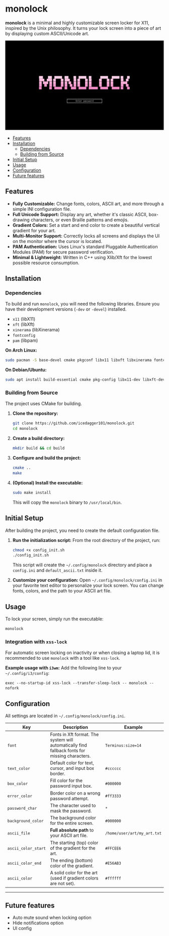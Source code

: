 # monolock

**monolock** is a minimal and highly customizable screen locker for X11, inspired by the Unix philosophy. It turns your lock screen into a piece of art by displaying custom ASCII/Unicode art.

![Screenshot](monolock_screenshot.png)


- [Features](#features)
- [Installation](#installation)
  - [Dependencies](#dependencies)
  - [Building from Source](#building-from-source)
- [Initial Setup](#initial-setup)
- [Usage](#usage)
- [Configuration](#configuration)
- [Future features](#future-features)


## Features

*   **Fully Customizable:** Change fonts, colors, ASCII art, and more through a simple INI configuration file.
*   **Full Unicode Support:** Display any art, whether it's classic ASCII, box-drawing characters, or even Braille patterns and emojis.
*   **Gradient Colors:** Set a start and end color to create a beautiful vertical gradient for your art.
*   **Multi-Monitor Support:** Correctly locks all screens and displays the UI on the monitor where the cursor is located.
*   **PAM Authentication:** Uses Linux's standard Pluggable Authentication Modules (PAM) for secure password verification.
*   **Minimal & Lightweight:** Written in C++ using Xlib/Xft for the lowest possible resource consumption.

## Installation

### Dependencies

To build and run `monolock`, you will need the following libraries. Ensure you have their development versions (`-dev` or `-devel`) installed.

*   `x11` (libX11)
*   `xft` (libXft)
*   `xinerama` (libXinerama)
*   `fontconfig`
*   `pam` (libpam)

**On Arch Linux:**
```bash
sudo pacman -S base-devel cmake pkgconf libx11 libxft libxinerama fontconfig pam
```

**On Debian/Ubuntu:**
```bash
sudo apt install build-essential cmake pkg-config libx11-dev libxft-dev libxinerama-dev libfontconfig1-dev libpam0g-dev
```

### Building from Source

The project uses CMake for building.

1.  **Clone the repository:**
    ```bash
    git clone https://github.com/icedagger101/monolock.git
    cd monolock
    ```

2.  **Create a build directory:**
    ```bash
    mkdir build && cd build
    ```

3.  **Configure and build the project:**
    ```bash
    cmake ..
    make
    ```

4.  **(Optional) Install the executable:**
    ```bash
    sudo make install
    ```
    This will copy the `monolock` binary to `/usr/local/bin`.

## Initial Setup

After building the project, you need to create the default configuration file.

1.  **Run the initialization script:**
    From the root directory of the project, run:
    ```bash
    chmod +x config_init.sh
    ./config_init.sh
    ```
    This script will create the `~/.config/monolock` directory and place a `config.ini` and `default_ascii.txt` inside it.

2.  **Customize your configuration:**
    Open `~/.config/monolock/config.ini` in your favorite text editor to personalize your lock screen. You can change fonts, colors, and the path to your ASCII art file.

## Usage

To lock your screen, simply run the executable:
```bash
monolock
```

### Integration with `xss-lock`

For automatic screen locking on inactivity or when closing a laptop lid, it is recommended to use `monolock` with a tool like `xss-lock`.

**Example usage with `i3wm`:**
Add the following line to your `~/.config/i3/config`:
```
exec --no-startup-id xss-lock --transfer-sleep-lock -- monolock --nofork
```

## Configuration

All settings are located in `~/.config/monolock/config.ini`.

| Key                 | Description                                                                                             | Example                   |
|---------------------|---------------------------------------------------------------------------------------------------------|---------------------------|
| `font`              | Fonts in Xft format. The system will automatically find fallback fonts for missing characters.            | `Terminus:size=14`        |
| `text_color`        | Default color for text, cursor, and input box border.                                                   | `#cccccc`                 |
| `box_color`         | Fill color for the password input box.                                                                  | `#000000`                 |
| `error_color`       | Border color on a wrong password attempt.                                                               | `#ff3333`                 |
| `password_char`     | The character used to mask the password.                                                                | `*`                       |
| `background_color`  | The background color for the entire screen.                                                             | `#000000`                 |
| `ascii_file`        | **Full absolute path** to your ASCII art file.                                                          | `/home/user/art/my_art.txt` |
| `ascii_color_start` | The starting (top) color of the gradient for the art.                                                   | `#FFCEE6`                 |
| `ascii_color_end`   | The ending (bottom) color of the gradient.                                                              | `#E56AB3`                 |
| `ascii_color`       | A solid color for the art (used if gradient colors are not set).                                        | `#ffffff`                 |

---

## Future features

- Auto mute sound when locking option
- Hide notifications option
- UI config